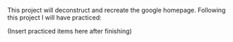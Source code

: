 This project will deconstruct and recreate the google homepage. Following this project I will have practiced:

(Insert practiced items here after finishing)
